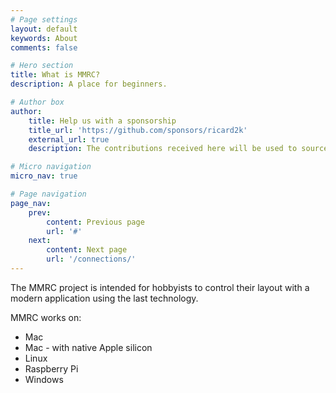 ```yaml
---
# Page settings
layout: default
keywords: About
comments: false

# Hero section
title: What is MMRC?
description: A place for beginners.

# Author box
author:
    title: Help us with a sponsorship
    title_url: 'https://github.com/sponsors/ricard2k'
    external_url: true
    description: The contributions received here will be used to source different railroad control systems to support connectivity with them.

# Micro navigation
micro_nav: true

# Page navigation
page_nav:
    prev:
        content: Previous page
        url: '#'
    next:
        content: Next page
        url: '/connections/'
---
```

The MMRC project is intended for hobbyists to control their layout with a modern application using the last technology. 

MMRC works on:

- Mac
- Mac - with native Apple silicon
- Linux
- Raspberry Pi
- Windows


